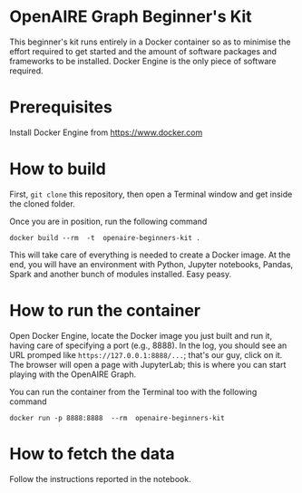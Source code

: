 # OpenAIRE Graph Beginner's Kit

This beginner's kit runs entirely in a Docker container so as to minimise the effort required to get started and the amount of software packages and frameworks to be installed.
Docker Engine is the only piece of software required.


# Prerequisites
Install Docker Engine from https://www.docker.com


# How to build
First, `git clone` this repository, then open a Terminal window and get inside the cloned folder.

Once you are in position, run the following command

```docker build --rm  -t  openaire-beginners-kit .```

This will take care of everything is needed to create a Docker image. At the end, you will have an environment with Python, Jupyter notebooks, Pandas, Spark and another bunch of modules installed. Easy peasy.


# How to run the container
Open Docker Engine, locate the Docker image you just built and run it, having care of specifying a port (e.g., 8888).
In the log, you should see an URL promped like `https://127.0.0.1:8888/...`; that's our guy, click on it.
The browser will open a page with JupyterLab; this is where you can start playing with the OpenAIRE Graph.

You can run the container from the Terminal too with the following command

```docker run -p 8888:8888  --rm  openaire-beginners-kit```


# How to fetch the data
Follow the instructions reported in the notebook.


